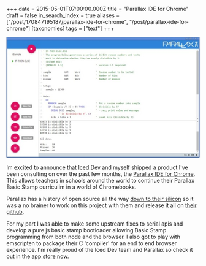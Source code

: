 +++
date = 2015-05-01T07:00:00.000Z
title = "Parallax IDE for Chrome"
draft = false
in_search_index = true
aliases = ["/post/170847195187/parallax-ide-for-chrome", "/post/parallax-ide-for-chrome"]
[taxonomies]
tags = ["text"]
+++

![](/images/tumblr_inline_p43zzfWTJy1rp3p4d_540.jpg)

Im excited to announce that [Iced Dev](https://www.iceddev.com) and myself shipped a product I've been consulting on over the past few months, the [Parallax IDE for Chrome](https://www.parallax.com/news/2015-04-07/basic-stamp-chrome-programming-tool-proves-itself-educational-customers-will-soon). This allows teachers in schools around the world to continue their Parallax Basic Stamp curriculim in a world of Chromebooks.  


Parallax has a history of open source all the way [down to their silicon](https://www.parallax.com/microcontrollers/propeller-1-open-source) so it was a no brainer to work on this project with them and release it all on [their github](https://github.com/parallaxinc/Parallax-IDE).  


For my part I was able to make some upstream fixes to serial apis and develop a pure js basic stamp bootloader allowing Basic Stamp programming from both node and the browser. I also got to play with emscripten to package their C 'compiler' for an end to end browser experience. I'm really proud of the Iced Dev team and Parallax so check it out in the [app store now](https://chrome.google.com/webstore/detail/parallax-ide/djbdelcnligmaaddjeenddjodmiaoffo?hl=en).
